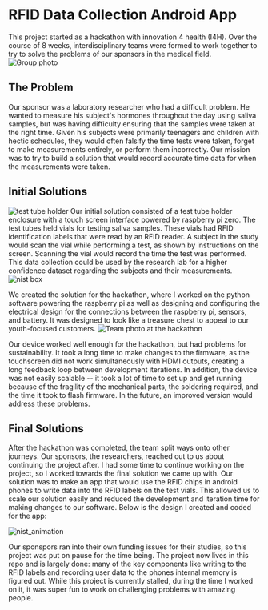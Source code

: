 # RFID Data Collection Android App
This project started as a hackathon with innovation 4 health (I4H). Over the course of 8 weeks, interdisciplinary teams were formed to work together to try to solve the problems of our sponsors in the medical field.   
![Group photo](https://user-images.githubusercontent.com/43624936/156862948-94c9cb2a-3ecb-4324-bd5e-d5ea67fd17c3.jpg)
## The Problem
Our sponsor was a laboratory researcher who had a difficult problem. He wanted to measure his subject's hormones throughout the day using saliva samples, but was having difficulty ensuring that the samples were taken at the right time. Given his subjects were primarily teenagers and children with hectic schedules, they would often falsify the time tests were taken, forget to make measurements entirely, or perform them incorrectly. Our mission was to try to build a solution that would record accurate time data for when the measurements were taken.

## Initial Solutions
![test tube holder](https://user-images.githubusercontent.com/43624936/156863380-3cf4092d-6c64-4817-892f-921d77755746.JPG)
Our initial solution consisted of a test tube holder enclosure with a touch screen interface powered by raspberry pi zero. The test tubes held vials for testing saliva samples. These vials had RFID identification labels that were read by an RFID reader. A subject in the study would scan the vial while performing a test, as shown by instructions on the screen. Scanning the vial would record the time the test was performed. This data collection could be used by the research lab for a higher confidence dataset regarding the subjects and their measurements.  
![nist box](https://user-images.githubusercontent.com/43624936/156863596-ee6d51f4-213d-43e3-8b0b-ccf5a55b0bf1.jpg)


We created the solution for the hackathon, where I worked on the python software powering the raspberry pi as well as designing and configuring the electrical design for the connections between the raspberry pi, sensors, and battery. It was designed to look like a treasure chest to appeal to our youth-focused customers.
![Team photo at the hackathon](https://user-images.githubusercontent.com/43624936/156863639-0cf6dc93-0422-4c71-ad67-1d93986010b5.jpg)

Our device worked well enough for the hackathon, but had problems for sustainability. It took a long time to make changes to the firmware, as the touchscreen did not work simultaneously with HDMI outputs, creating a long feedback loop between development iterations. In addition, the device was not easily scalable -- it took a lot of time to set up and get running because of the fragility of the mechanical parts, the soldering required, and the time it took to flash firmware. In the future, an improved version would address these problems.

## Final Solutions
After the hackathon was completed, the team split ways onto other journeys. Our sponsors, the researchers, reached out to us about continuing the project after. I had some time to continue working on the project, so I worked towards the final solution we came up with. Our solution was to make an app that would use the RFID chips in android phones to write data into the RFID labels on the test vials. This allowed us to scale our solution easily and reduced the development and iteration time for making changes to our software. Below is the design I created and coded for the app:

![nist_animation](https://user-images.githubusercontent.com/43624936/156864778-331c2096-0c29-4b12-b7fc-f99559fd149c.gif)

Our sponspors ran into their own funding issues for their studies, so this project was put on pause for the time being. The project now lives in this repo and is largely done: many of the key components like writing to the RFID labels and recording user data to the phones internal memory is figured out. While this project is currently stalled, during the time I worked on it, it was super fun to work on challenging problems with amazing people.   
